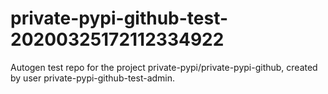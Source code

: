# private-pypi-github-test-20200325172112334922
Autogen test repo for the project private-pypi/private-pypi-github, created by user private-pypi-github-test-admin.
